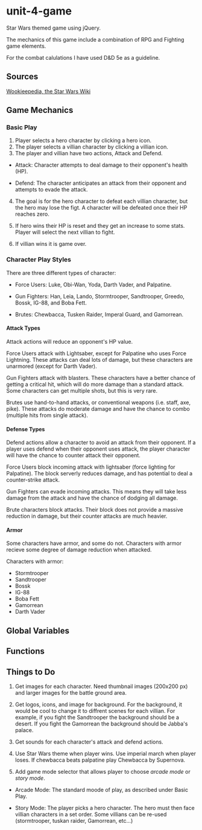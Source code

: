 # unit-4-game

Star Wars themed game using jQuery.

The mechanics of this game include a combination of RPG and Fighting game elements.

For the combat calulations I have used D&D 5e as a guideline.


## Sources

[Wookieepedia, the Star Wars Wiki](https://starwars.fandom.com/wiki/)


## Game Mechanics 

### Basic Play

1. Player selects a hero character by clicking a hero icon.
2. The player selects a villian character by clicking a villian icon.
3. The player and villian have two actions, Attack and Defend.

  * Attack: Character attempts to deal damage to their opponent's health (HP). 

  * Defend: The character anticipates an attack from their opponent and attempts to evade the attack.

4. The goal is for the hero character to defeat each villian character, but the hero may lose the figt. A character will be defeated once their HP reaches zero.

5. If hero wins their HP is reset and they get an increase to some stats. Player will select the next villian to fight.

6. If villian wins it is game over.



### Character Play Styles

There are three different types of character:

 * Force Users: Luke, Obi-Wan, Yoda, Darth Vader, and Palpatine.

 * Gun Fighters: Han, Leia, Lando, Stormtrooper, Sandtrooper, Greedo, Bossk, IG-88, and Boba Fett.

 * Brutes: Chewbacca, Tusken Raider, Imperal Guard, and Gamorrean.



#### Attack Types

Attack actions will reduce an opponent's HP value.

Force Users attack with Lightsaber, except for Palpatine who uses Force Lightning. These attacks can deal lots of damage, but these characters are unarmored (except for Darth Vader).

Gun Fighters attack with blasters. These characters have a better chance of getting a critical hit, which will do more damage than a standard attack. Some characters can get multiple shots, but this is very rare.

Brutes use hand-to-hand attacks, or conventional weapons (i.e. staff, axe, pike). These attacks do moderate damage and have the chance to combo (multiple hits from single attack).



#### Defense Types

Defend actions allow a character to avoid an attack from their opponent. If a player uses defend when their opponent uses attack, the player character will have the chance to counter attack their opponent.

Force Users block incoming attack with lightsaber (force lighting for Palpatine). The block serverly reduces damage, and has potential to deal a counter-strike attack.

Gun Fighters can evade incoming attacks. This means they will take less damage from the attack and have the chance of dodging all damage. 

Brute characters block attacks. Their block does not provide a massive reduction in damage, but their counter attacks are much heavier.



#### Armor

Some characters have armor, and some do not. Characters with armor recieve some degree of damage reduction when attacked.

Characters with armor:

 * Stormtrooper
 * Sandtrooper
 * Bossk
 * IG-88
 * Boba Fett
 * Gamorrean 
 * Darth Vader


## Global Variables



## Functions



## Things to Do

1. Get images for each character. Need thumbnail images (200x200 px) and larger images for the battle ground area.

2. Get logos, icons, and image for background. For the background, it would be cool to change it to diffrent scenes for each villian. For example, if you fight the Sandtrooper the background should be a desert. If you fight the Gamorrean the background should be Jabba's palace.

3. Get sounds for each character's attack and defend actions.

4. Use Star Wars theme when player wins. Use imperial march when player loses. If chewbacca beats palpatine play Chewbacca by Supernova.

5. Add game mode selector that allows player to choose *arcade mode* or *story mode*.

 * Arcade Mode: The standard moode of play, as described under Basic Play.

 * Story Mode: The player picks a hero character. The hero must then face villian characters in a set order. Some villians can be re-used (stormtrooper, tuskan raider, Gamorrean, etc...)